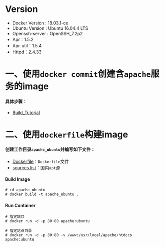 # Version
- Docker Version : 18.03.1-ce
- Ubuntu Version : Ubuntu 16.04.4 LTS
- Openssh-server : OpenSSH_7.2p2
- Apr：1.5.2
- Apr-util：1.5.4
- Httpd：2.4.33 

# 一、使用`docker commit`创建含`apache`服务的image
#### 具体步骤：

- [Build_Tutorial](https://github.com/kangvcar/Docker-build-container/blob/master/apache_ubuntu/Build_Tutorial.md)

# 二、使用`dockerfile`构建image

#### 创建工作目录`apache_ubuntu`并编写如下文件：

- [Dockerfile](https://github.com/kangvcar/Docker-build-container/blob/master/apache_ubuntu/Dockerfile)：`Dockerfile`文件
- [sources.list](https://github.com/kangvcar/Docker-build-container/blob/master/apache_ubuntu/sources.list)：国内`apt`源

#### Build Image
```shell
# cd apache_ubuntu
# docker build -t apache_ubuntu .
```

#### Run Container
```shell
# 指定端口
# docker run -d -p 80:80 apache:ubuntu

# 指定站点目录
# docker run -d -p 80:80 -v /www:/usr/local/apache/htdocs apache:ubuntu
```
